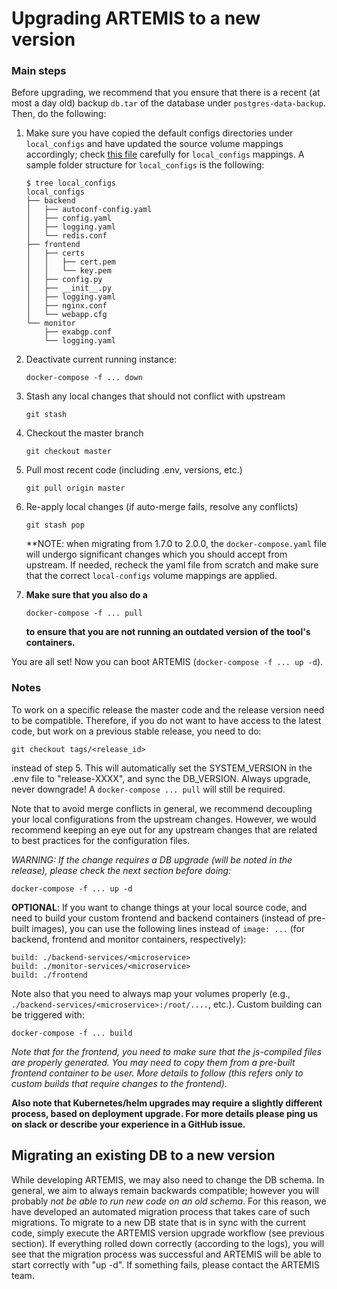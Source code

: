 # Upgrading ARTEMIS to a new version

### Main steps

Before upgrading, we recommend that you ensure that there is a recent (at most a day old) backup `db.tar` of the database under `postgres-data-backup`.
Then, do the following:

1. Make sure you have copied the default configs directories under `local_configs`
and have updated the source volume mappings accordingly;
check [this file](https://github.com/FORTH-ICS-INSPIRE/artemis/blob/master/docker-compose.yaml) carefully for
`local_configs` mappings. A sample folder structure for `local_configs` is the following:

   ```
   $ tree local_configs
   local_configs
   ├── backend
   │   ├── autoconf-config.yaml
   │   ├── config.yaml
   │   ├── logging.yaml
   │   └── redis.conf
   ├── frontend
   │   ├── certs
   │   │   ├── cert.pem
   │   │   └── key.pem
   │   ├── config.py
   │   ├── __init__.py
   │   ├── logging.yaml
   │   ├── nginx.conf
   │   └── webapp.cfg
   └── monitor
       ├── exabgp.conf
       └── logging.yaml
   ```

2. Deactivate current running instance:

   ```
   docker-compose -f ... down
   ```

3. Stash any local changes that should not conflict with upstream

   ```
   git stash
   ```

4. Checkout the master  branch

   ```
   git checkout master
   ```

5. Pull most recent code (including .env, versions, etc.)

   ```
   git pull origin master
   ```

6. Re-apply local changes (if auto-merge fails, resolve any conflicts)

   ```
   git stash pop
   ```

   **NOTE: when migrating from 1.7.0 to 2.0.0, the `docker-compose.yaml` file will undergo significant changes
   which you should accept from upstream. If needed, recheck the yaml file from scratch and make sure that the correct
   `local-configs` volume mappings are applied.

7. **Make sure that you also do a**
   ```
   docker-compose -f ... pull
   ```
   **to ensure that you are not running an outdated version of the tool's containers.**

You are all set! Now you can boot ARTEMIS (`docker-compose -f ... up -d`).

### Notes

To work on a specific release the master code and the release version need to be compatible.
Therefore, if you do not want to have access to the latest code, but work on a previous stable release, you need to do:
```
git checkout tags/<release_id>
```
instead of step 5. This will automatically set the
SYSTEM_VERSION in the .env file to "release-XXXX", and sync the DB_VERSION. Always upgrade, never downgrade! A `docker-compose ... pull` will still be required.

Note that to avoid merge conflicts in general,
we recommend decoupling your local configurations from the upstream changes.
However, we would recommend keeping an eye out for any upstream changes that are related
to best practices for the configuration files.

*WARNING: If the change requires a DB upgrade (will be noted in the release), please check the next
section before doing:*
```
docker-compose -f ... up -d
```

**OPTIONAL**: If you want to change things at your local source code, and need to build your custom
frontend and backend containers (instead of pre-built images), you can use the following lines instead of `image: ...` (for backend, frontend and monitor containers, respectively):
```
build: ./backend-services/<microservice>
build: ./monitor-services/<microservice>
build: ./frontend
```
Note also that you need to always map your volumes properly (e.g., `./backend-services/<microservice>:/root/....`, etc.).
Custom building can be triggered with:
```
docker-compose -f ... build
```
*Note that for the frontend, you need to make sure that the js-compiled files are
properly generated. You may need to copy them from a pre-built frontend container
to be user. More details to follow (this refers only to custom builds that
require changes to the frontend).*

**Also note that Kubernetes/helm upgrades may require a slightly different process, based on deployment upgrade.
For more details please ping us on slack or describe your experience in a GitHub issue.**

## Migrating an existing DB to a new version

While developing ARTEMIS, we may also need to change the DB schema.
In general, we aim to always remain backwards compatible; however
you will probably *not be able to run new code on an old schema*.
For this reason, we have developed an automated migration process that takes
care of such migrations.
To migrate to a new DB state that is in sync with the current code, simply execute the
ARTEMIS version upgrade workflow (see previous section).
If everything rolled down correctly (according to the logs), you will see that the migration process was successful
and ARTEMIS will be able to start correctly with "up -d".
If something fails, please contact the ARTEMIS team.
